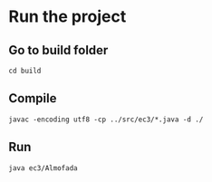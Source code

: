 # Run the project

## Go to build folder
`cd build`

## Compile
`javac -encoding utf8 -cp ../src/ec3/*.java -d ./`

## Run
`java ec3/Almofada`